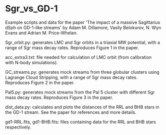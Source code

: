 # Sgr_vs_GD-1

Example scripts and data for the paper 'The impact of a massive Sagittarius dSph on GD-1-like streams' by Adam M. Dillamore, Vasily Belokurov, N. Wyn Evans and Adrian M. Price-Whelan.

Sgr_orbit.py: generates LMC and Sgr orbits in a triaxial MW potential, with a range of Sgr mass decay rates. Reproduces Figure 1 in the paper.

acc_extra3.txt: file needed for calculation of LMC orbit (from calibration with N-body simulations).

GC_streams.py: generates mock streams from three globular clusters using Lagrange Cloud Stripping, with a range of Sgr mass decay rates. Reproduces Figure 2 in the paper.

Pal5.py: generates mock streams from the Pal 5 cluster with different Sgr mass decay rates. Reproduces Figure 3 in the paper.

dist_data.py: calculates and plots the distances of the RRL and BHB stars in the GD-1 stream. See the paper for references and more details.

gd1-RRL.fits, gd1-BHB.fits: files containing data for the RRL and BHB stars respectively.
